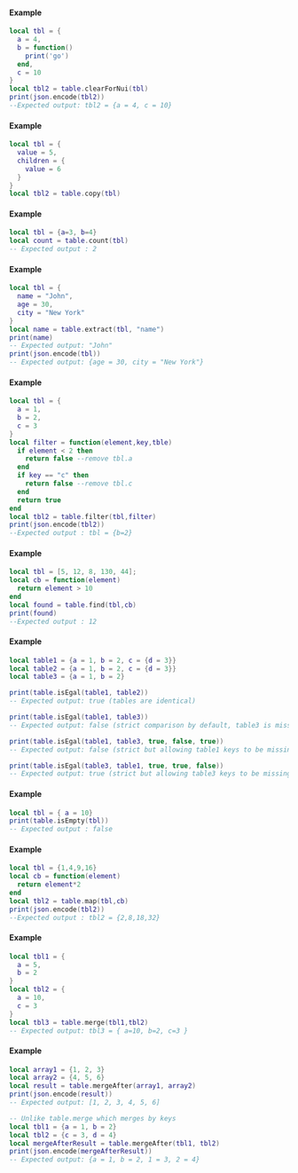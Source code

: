 <!-- #region shared|table.clearForNui -->
#### Example
```lua
local tbl = {
  a = 4,
  b = function()
    print('go')
  end,
  c = 10
}
local tbl2 = table.clearForNui(tbl)
print(json.encode(tbl2))
--Expected output: tbl2 = {a = 4, c = 10}
```
<!-- #endregion shared|table.clearForNui -->


<!-- #region shared|table.copy -->
#### Example
```lua
local tbl = {
  value = 5,
  children = {
    value = 6
  }
}
local tbl2 = table.copy(tbl)
```
<!-- #endregion shared|table.copy -->


<!-- #region shared|table.count -->
#### Example
```lua
local tbl = {a=3, b=4}
local count = table.count(tbl)
-- Expected output : 2
```
<!-- #endregion shared|table.count -->


<!-- #region shared|table.extract -->
#### Example
```lua
local tbl = {
  name = "John",
  age = 30,
  city = "New York"
}
local name = table.extract(tbl, "name")
print(name)
-- Expected output: "John"
print(json.encode(tbl))
-- Expected output: {age = 30, city = "New York"}
```
<!-- #endregion shared|table.extract -->


<!-- #region shared|table.filter -->
#### Example
```lua
local tbl = {
  a = 1,
  b = 2,
  c = 3
}
local filter = function(element,key,tble)
  if element < 2 then
    return false --remove tbl.a
  end
  if key == "c" then
    return false --remove tbl.c
  end
  return true
end
local tbl2 = table.filter(tbl,filter)
print(json.encode(tbl2))
--Expected output : tbl = {b=2}
```
<!-- #endregion shared|table.filter -->


<!-- #region shared|table.find -->
#### Example
```lua
local tbl = [5, 12, 8, 130, 44];
local cb = function(element)
  return element > 10
end
local found = table.find(tbl,cb)
print(found)
--Expected output : 12
```
<!-- #endregion shared|table.find -->


<!-- #region shared|table.isEgal -->
#### Example
```lua
local table1 = {a = 1, b = 2, c = {d = 3}}
local table2 = {a = 1, b = 2, c = {d = 3}}
local table3 = {a = 1, b = 2}

print(table.isEgal(table1, table2))
-- Expected output: true (tables are identical)

print(table.isEgal(table1, table3))
-- Expected output: false (strict comparison by default, table3 is missing key 'c')

print(table.isEgal(table1, table3, true, false, true))
-- Expected output: false (strict but allowing table1 keys to be missing in table3)

print(table.isEgal(table3, table1, true, true, false))
-- Expected output: true (strict but allowing table3 keys to be missing in table1)
```
<!-- #endregion shared|table.isEgal -->


<!-- #region shared|table.isEmpty -->
#### Example
```lua
local tbl = { a = 10}
print(table.isEmpty(tbl))
-- Expected output : false
```
<!-- #endregion shared|table.isEmpty -->


<!-- #region shared|table.map -->
#### Example
```lua
local tbl = {1,4,9,16}
local cb = function(element)
  return element*2
end
local tbl2 = table.map(tbl,cb)
print(json.encode(tbl2))
--Expected output : tbl2 = {2,8,18,32}
```
<!-- #endregion shared|table.map -->


<!-- #region shared|table.merge -->
#### Example
```lua
local tbl1 = {
  a = 5,
  b = 2
}
local tbl2 = {
  a = 10,
  c = 3
}
local tbl3 = table.merge(tbl1,tbl2)
-- Expected output: tbl3 = { a=10, b=2, c=3 }
```
<!-- #endregion shared|table.merge -->


<!-- #region shared|table.mergeAfter -->
#### Example
```lua
local array1 = {1, 2, 3}
local array2 = {4, 5, 6}
local result = table.mergeAfter(array1, array2)
print(json.encode(result))
-- Expected output: [1, 2, 3, 4, 5, 6]

-- Unlike table.merge which merges by keys
local tbl1 = {a = 1, b = 2}
local tbl2 = {c = 3, d = 4}
local mergeAfterResult = table.mergeAfter(tbl1, tbl2)
print(json.encode(mergeAfterResult))
-- Expected output: {a = 1, b = 2, 1 = 3, 2 = 4}
```
<!-- #endregion shared|table.mergeAfter -->

